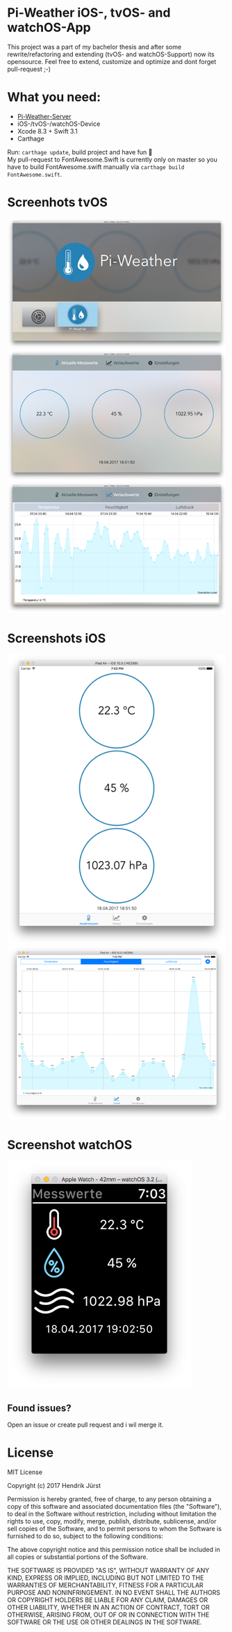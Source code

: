 # Pi-Weather iOS-, tvOS- and watchOS-App

This project was a part of my bachelor thesis and after some rewrite/refactoring and extending (tvOS- and watchOS-Support) now its opensource. Feel free to extend, customize and optimize and dont forget pull-request ;-)

# What you need:
* [Pi-Weather-Server](https://github.com/Hendrik44/pi-weather-server)
* iOS-/tvOS-/watchOS-Device
* Xcode 8.3 + Swift 3.1
* Carthage

Run: ```carthage update```, build project and have fun 🎉   
My pull-request to FontAwesome.Swift is currently only on master so you have to build FontAwesome.swift manually via `carthage build FontAwesome.swift`. 

# Screenhots tvOS
![tvOS-Screen1](/images/screen-tvOS1.png?raw=true)
![tvOS-Screen2](/images/screen-tvOS2.png?raw=true)
![tvOS-Screen2](/images/screen-tvOS3.png?raw=true)

# Screenshots iOS
![screen-ipad1](/images/screen-ipad1.png?raw=true)
![screen-ipad2](/images/screen-ipad2.png?raw=true)

# Screenshot watchOS
![screen-watchOS](/images/screen-watchOS.png?raw=true "screen-watchOS")

## Found issues?
Open an issue or create pull request and i wil merge it.

# License
MIT License

Copyright (c) 2017 Hendrik Jürst

Permission is hereby granted, free of charge, to any person obtaining a copy
of this software and associated documentation files (the "Software"), to deal
in the Software without restriction, including without limitation the rights
to use, copy, modify, merge, publish, distribute, sublicense, and/or sell
copies of the Software, and to permit persons to whom the Software is
furnished to do so, subject to the following conditions:

The above copyright notice and this permission notice shall be included in all
copies or substantial portions of the Software.

THE SOFTWARE IS PROVIDED "AS IS", WITHOUT WARRANTY OF ANY KIND, EXPRESS OR
IMPLIED, INCLUDING BUT NOT LIMITED TO THE WARRANTIES OF MERCHANTABILITY,
FITNESS FOR A PARTICULAR PURPOSE AND NONINFRINGEMENT. IN NO EVENT SHALL THE
AUTHORS OR COPYRIGHT HOLDERS BE LIABLE FOR ANY CLAIM, DAMAGES OR OTHER
LIABILITY, WHETHER IN AN ACTION OF CONTRACT, TORT OR OTHERWISE, ARISING FROM,
OUT OF OR IN CONNECTION WITH THE SOFTWARE OR THE USE OR OTHER DEALINGS IN THE
SOFTWARE.

